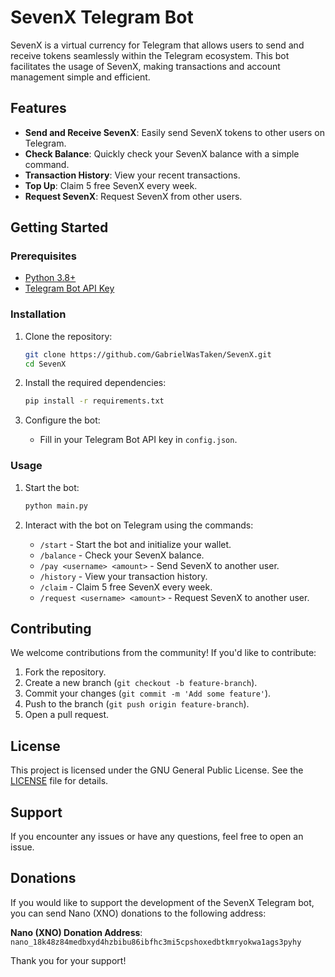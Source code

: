 # SevenX Telegram Bot

SevenX is a virtual currency for Telegram that allows users to send and receive tokens seamlessly within the Telegram ecosystem. This bot facilitates the usage of SevenX, making transactions and account management simple and efficient.

## Features

- **Send and Receive SevenX**: Easily send SevenX tokens to other users on Telegram.
- **Check Balance**: Quickly check your SevenX balance with a simple command.
- **Transaction History**: View your recent transactions.
- **Top Up**: Claim 5 free SevenX every week.
- **Request SevenX**: Request SevenX from other users.

## Getting Started

### Prerequisites

- [Python 3.8+](https://www.python.org/downloads/)
- [Telegram Bot API Key](https://core.telegram.org/bots#3-how-do-i-create-a-bot)

### Installation

1. Clone the repository:
    ```sh
    git clone https://github.com/GabrielWasTaken/SevenX.git
    cd SevenX
    ```

2. Install the required dependencies:
    ```sh
    pip install -r requirements.txt
    ```

3. Configure the bot:
    - Fill in your Telegram Bot API key in `config.json`.

### Usage

1. Start the bot:
    ```sh
    python main.py
    ```

2. Interact with the bot on Telegram using the commands:

    - `/start` - Start the bot and initialize your wallet.
    - `/balance` - Check your SevenX balance.
    - `/pay <username> <amount>` - Send SevenX to another user.
    - `/history` - View your transaction history.
    - `/claim` - Claim 5 free SevenX every week.
    - `/request <username> <amount>` - Request SevenX to another user.

## Contributing

We welcome contributions from the community! If you'd like to contribute:

1. Fork the repository.
2. Create a new branch (`git checkout -b feature-branch`).
3. Commit your changes (`git commit -m 'Add some feature'`).
4. Push to the branch (`git push origin feature-branch`).
5. Open a pull request.

## License

This project is licensed under the GNU General Public License. See the [LICENSE](LICENSE) file for details.

## Support

If you encounter any issues or have any questions, feel free to open an issue.

## Donations

If you would like to support the development of the SevenX Telegram bot, you can send Nano (XNO) donations to the following address:

**Nano (XNO) Donation Address**: `nano_18k48z84medbxyd4hzbibu86ibfhc3mi5cpshoxedbtkmryokwa1ags3pyhy`

Thank you for your support!
